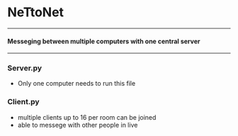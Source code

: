 # NeTtoNet
---
#### Messeging between multiple computers with one central server
---
### Server.py
- Only one computer needs to run this file

### Client.py
- multiple clients up to 16 per room can be joined
- able to messege with other people in live
